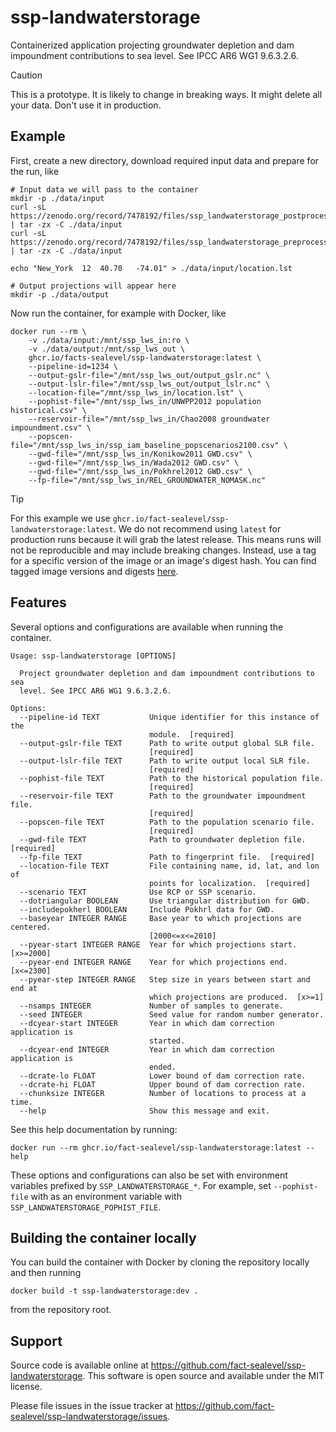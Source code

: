 # ssp-landwaterstorage

Containerized application projecting groundwater depletion and dam impoundment contributions to sea level. See IPCC AR6 WG1 9.6.3.2.6.

> [!CAUTION]
> This is a prototype. It is likely to change in breaking ways. It might delete all your data. Don't use it in production.

## Example

First, create a new directory, download required input data and prepare for the run, like

```shell
# Input data we will pass to the container
mkdir -p ./data/input
curl -sL https://zenodo.org/record/7478192/files/ssp_landwaterstorage_postprocess_data.tgz | tar -zx -C ./data/input
curl -sL https://zenodo.org/record/7478192/files/ssp_landwaterstorage_preprocess_data.tgz | tar -zx -C ./data/input

echo "New_York	12	40.70	-74.01" > ./data/input/location.lst

# Output projections will appear here
mkdir -p ./data/output
```

Now run the container, for example with Docker, like

```shell
docker run --rm \
    -v ./data/input:/mnt/ssp_lws_in:ro \
    -v ./data/output:/mnt/ssp_lws_out \
    ghcr.io/facts-sealevel/ssp-landwaterstorage:latest \
    --pipeline-id=1234 \
    --output-gslr-file="/mnt/ssp_lws_out/output_gslr.nc" \
    --output-lslr-file="/mnt/ssp_lws_out/output_lslr.nc" \
    --location-file="/mnt/ssp_lws_in/location.lst" \
    --pophist-file="/mnt/ssp_lws_in/UNWPP2012 population historical.csv" \
    --reservoir-file="/mnt/ssp_lws_in/Chao2008 groundwater impoundment.csv" \
    --popscen-file="/mnt/ssp_lws_in/ssp_iam_baseline_popscenarios2100.csv" \
    --gwd-file="/mnt/ssp_lws_in/Konikow2011 GWD.csv" \
    --gwd-file="/mnt/ssp_lws_in/Wada2012 GWD.csv" \
    --gwd-file="/mnt/ssp_lws_in/Pokhrel2012 GWD.csv" \
    --fp-file="/mnt/ssp_lws_in/REL_GROUNDWATER_NOMASK.nc"
```

> [!TIP]
> For this example we use `ghcr.io/fact-sealevel/ssp-landwaterstorage:latest`. We do not recommend using `latest` for production runs because it will grab the latest release. This means runs will not be reproducible and may include breaking changes. Instead, use a tag for a specific version of the image or an image's digest hash. You can find tagged image versions and digests [here](https://github.com/fact-sealevel/ssp-landwaterstorage/pkgs/container/ssp-landwaterstorage).

## Features

Several options and configurations are available when running the container.

```shell
Usage: ssp-landwaterstorage [OPTIONS]

  Project groundwater depletion and dam impoundment contributions to sea
  level. See IPCC AR6 WG1 9.6.3.2.6.

Options:
  --pipeline-id TEXT           Unique identifier for this instance of the
                               module.  [required]
  --output-gslr-file TEXT      Path to write output global SLR file.
                               [required]
  --output-lslr-file TEXT      Path to write output local SLR file.
                               [required]
  --pophist-file TEXT          Path to the historical population file.
                               [required]
  --reservoir-file TEXT        Path to the groundwater impoundment file.
                               [required]
  --popscen-file TEXT          Path to the population scenario file.
                               [required]
  --gwd-file TEXT              Path to groundwater depletion file.  [required]
  --fp-file TEXT               Path to fingerprint file.  [required]
  --location-file TEXT         File containing name, id, lat, and lon of
                               points for localization.  [required]
  --scenario TEXT              Use RCP or SSP scenario.
  --dotriangular BOOLEAN       Use triangular distribution for GWD.
  --includepokherl BOOLEAN     Include Pokhrl data for GWD.
  --baseyear INTEGER RANGE     Base year to which projections are centered.
                               [2000<=x<=2010]
  --pyear-start INTEGER RANGE  Year for which projections start.  [x>=2000]
  --pyear-end INTEGER RANGE    Year for which projections end.  [x<=2300]
  --pyear-step INTEGER RANGE   Step size in years between start and end at
                               which projections are produced.  [x>=1]
  --nsamps INTEGER             Number of samples to generate.
  --seed INTEGER               Seed value for random number generator.
  --dcyear-start INTEGER       Year in which dam correction application is
                               started.
  --dcyear-end INTEGER         Year in which dam correction application is
                               ended.
  --dcrate-lo FLOAT            Lower bound of dam correction rate.
  --dcrate-hi FLOAT            Upper bound of dam correction rate.
  --chunksize INTEGER          Number of locations to process at a time.
  --help                       Show this message and exit.
```

See this help documentation by running:
```shell
docker run --rm ghcr.io/fact-sealevel/ssp-landwaterstorage:latest --help
```

These options and configurations can also be set with environment variables prefixed by `SSP_LANDWATERSTORAGE_*`. For example, set `--pophist-file` with as an environment variable with `SSP_LANDWATERSTORAGE_POPHIST_FILE`.

## Building the container locally

You can build the container with Docker by cloning the repository locally and then running

```shell
docker build -t ssp-landwaterstorage:dev .
```

from the repository root.

## Support

Source code is available online at https://github.com/fact-sealevel/ssp-landwaterstorage. This software is open source and available under the MIT license.

Please file issues in the issue tracker at https://github.com/fact-sealevel/ssp-landwaterstorage/issues.
